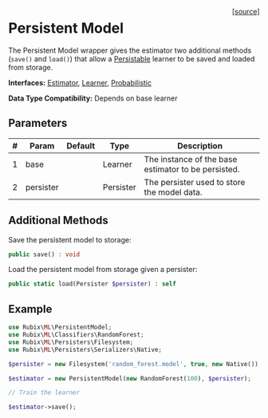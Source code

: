 <span style="float:right;"><a href="https://github.com/RubixML/RubixML/blob/master/src/PersitentModel.php">[source]</a></span>

# Persistent Model
The Persistent Model wrapper gives the estimator two additional methods (`save()` and `load()`) that allow a [Persistable](persistable.md) learner to be saved and loaded from storage.

**Interfaces:** [Estimator](estimator.md), [Learner](learner.md), [Probabilistic](probabilistic.md)

**Data Type Compatibility:** Depends on base learner

## Parameters
| # | Param | Default | Type | Description |
|---|---|---|---|---|
| 1 | base | | Learner | The instance of the base estimator to be persisted. |
| 2 | persister | | Persister | The persister used to store the model data. |

## Additional Methods
Save the persistent model to storage:
```php
public save() : void
```

Load the persistent model from storage given a persister:
```php
public static load(Persister $persister) : self
```

## Example
```php
use Rubix\ML\PersistentModel;
use Rubix\ML\Classifiers\RandomForest;
use Rubix\ML\Persisters\Filesystem;
use Rubix\ML\Persisters\Serializers\Native;

$persister = new Filesystem('random_forest.model', true, new Native());

$estimator = new PersistentModel(new RandomForest(100), $persister);

// Train the learner

$estimator->save();
```